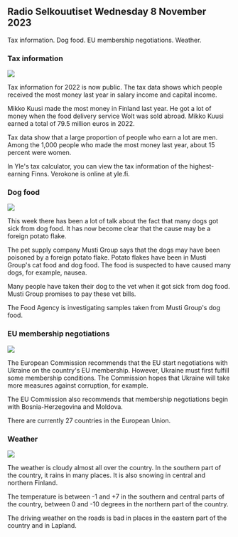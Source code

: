 ## Radio Selkouutiset Wednesday 8 November 2023

Tax information. Dog food. EU membership negotiations. Weather.

### Tax information

![](https://images.cdn.yle.fi/image/upload/c_crop,h_2628,w_4672,x_747,y_536/ar_1.7777777777777777,c_fill,g_faces,h_675,w_1200/dpr_1.0/q_auto:eco/f_auto/fl_lossy/v1692260664/39-115812464ddd8da1ad5a)

Tax information for 2022 is now public. The tax data shows which people received the most money last year in salary income and capital income.

Mikko Kuusi made the most money in Finland last year. He got a lot of money when the food delivery service Wolt was sold abroad. Mikko Kuusi earned a total of 79.5 million euros in 2022.

Tax data show that a large proportion of people who earn a lot are men. Among the 1,000 people who made the most money last year, about 15 percent were women.

In Yle's tax calculator, you can view the tax information of the highest-earning Finns. Verokone is online at yle.fi.

### Dog food

![](https://images.cdn.yle.fi/image/upload/c_crop,h_1080,w_1919,x_0,y_0/ar_1.7777777777777777,c_fill,g_faces,h_675,w_1200/dpr_1.0/q_auto:eco/f_auto/fl_lossy/v1699386970/39-11965956548f484ed3bb)

This week there has been a lot of talk about the fact that many dogs got sick from dog food. It has now become clear that the cause may be a foreign potato flake.

The pet supply company Musti Group says that the dogs may have been poisoned by a foreign potato flake. Potato flakes have been in Musti Group's cat food and dog food. The food is suspected to have caused many dogs, for example, nausea.

Many people have taken their dog to the vet when it got sick from dog food. Musti Group promises to pay these vet bills.

The Food Agency is investigating samples taken from Musti Group's dog food.

### EU membership negotiations

![](https://images.cdn.yle.fi/image/upload/c_crop,h_2394,w_4256,x_0,y_419/ar_1.7777777777777777,c_fill,g_faces,h_675,w_1200/dpr_1.0/q_auto:eco/f_auto/fl_lossy/v1632407032/39-857648614c8a7c923f2)

The European Commission recommends that the EU start negotiations with Ukraine on the country's EU membership. However, Ukraine must first fulfill some membership conditions. The Commission hopes that Ukraine will take more measures against corruption, for example.

The EU Commission also recommends that membership negotiations begin with Bosnia-Herzegovina and Moldova.

There are currently 27 countries in the European Union.

### Weather

![](https://images.cdn.yle.fi/image/upload/c_crop,h_1080,w_1919,x_0,y_0/ar_1.7777777777777777,c_fill,g_faces,h_675,w_1200/dpr_1.0/q_auto:eco/f_auto/fl_lossy/v1699449326/39-1197700654b89b86284a)

The weather is cloudy almost all over the country. In the southern part of the country, it rains in many places. It is also snowing in central and northern Finland.

The temperature is between -1 and +7 in the southern and central parts of the country, between 0 and -10 degrees in the northern part of the country.

The driving weather on the roads is bad in places in the eastern part of the country and in Lapland.
